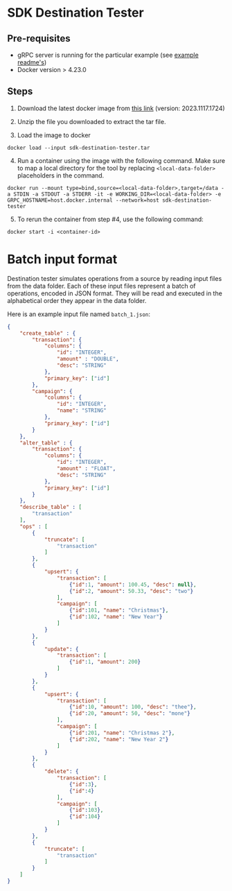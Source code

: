 # SDK Destination Tester

## Pre-requisites
- gRPC server is running for the particular example (see [example readme's](/examples/destination/))
- Docker version > 4.23.0

## Steps
1. Download the latest docker image from [this link](https://drive.google.com/file/d/1JWzpm3b6isNMgOm1A9bdQ0RuCDHYx5nh/view?usp=drive_link) (version: 2023.1117.1724)

2. Unzip the file you downloaded to extract the tar file.

3. Load the image to docker
```
docker load --input sdk-destination-tester.tar
```

4. Run a container using the image with the following command. Make sure to map a local directory for the tool by replacing `<local-data-folder>` placeholders in the command.

```
docker run --mount type=bind,source=<local-data-folder>,target=/data -a STDIN -a STDOUT -a STDERR -it -e WORKING_DIR=<local-data-folder> -e GRPC_HOSTNAME=host.docker.internal --network=host sdk-destination-tester
```

5. To rerun the container from step #4, use the following command:

```
docker start -i <container-id>
```

# Batch input format

Destination tester simulates operations from a source by reading input files from the data folder. Each of these input files represent a batch of operations, encoded in JSON format. They will be read and executed in the alphabetical order they appear in the data folder. 

Here is an example input file named `batch_1.json`:

```json
{
    "create_table" : {
        "transaction": {
            "columns": {
                "id": "INTEGER",
                "amount" : "DOUBLE",
                "desc": "STRING"
            },
            "primary_key": ["id"]
        },
        "campaign": {
            "columns": {
                "id": "INTEGER",
                "name": "STRING"
            },
            "primary_key": ["id"]
        }
    },
    "alter_table" : {
        "transaction": {
            "columns": {
                "id": "INTEGER",
                "amount" : "FLOAT",
                "desc": "STRING"
            },
            "primary_key": ["id"]
        }
    },
    "describe_table" : [
        "transaction"
    ],
    "ops" : [
        {
            "truncate": [
                "transaction"
            ]
        },
        {
            "upsert": {
                "transaction": [
                    {"id":1, "amount": 100.45, "desc": null},
                    {"id":2, "amount": 50.33, "desc": "two"}
                ],
                "campaign": [
                    {"id":101, "name": "Christmas"},
                    {"id":102, "name": "New Year"}
                ]
            }
        },
        {
            "update": {
                "transaction": [
                    {"id":1, "amount": 200}
                ]
            }
        },
        {
            "upsert": {
                "transaction": [
                    {"id":10, "amount": 100, "desc": "thee"},
                    {"id":20, "amount": 50, "desc": "mone"}
                ],
                "campaign": [
                    {"id":201, "name": "Christmas 2"},
                    {"id":202, "name": "New Year 2"}
                ]
            }
        },
        {
            "delete": {
                "transaction": [
                    {"id":3},
                    {"id":4}
                ],
                "campaign": [
                    {"id":103},
                    {"id":104}
                ]
            }
        },
        {
            "truncate": [
                "transaction"
            ]
        }
    ]
}

```

